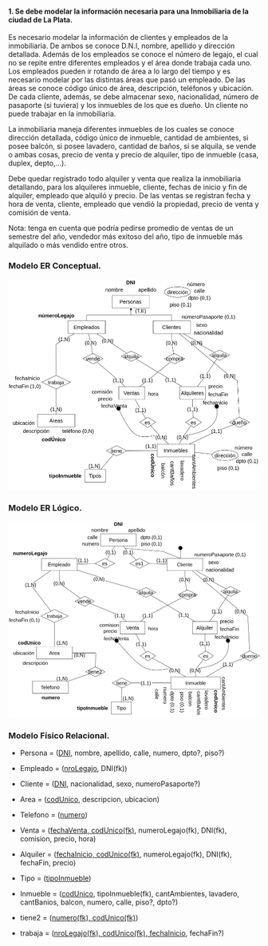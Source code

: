 #### 1. Se debe modelar la información necesaria para una Inmobiliaria de la ciudad de La Plata. 

Es necesario modelar la información de clientes y empleados de la inmobiliaria. De ambos se conoce D.N.I, nombre, apellido y dirección detallada. Además de los empleados se conoce el número de legajo, el cual no se repite entre diferentes empleados y el área donde trabaja cada uno. Los empleados pueden ir rotando de área a lo largo del tiempo y es necesario modelar por las distintas áreas que pasó un empleado. De las áreas se conoce código único de área, descripción, teléfonos y ubicación. De cada cliente, además, se debe almacenar sexo, nacionalidad, número de pasaporte (si tuviera) y los inmuebles de los que es dueño. Un cliente no puede trabajar en la inmobiliaria.

La inmobiliaria maneja diferentes inmuebles de los cuales se conoce dirección detallada, código único de inmueble, cantidad de ambientes, si posee balcón, si posee lavadero, cantidad de baños, si se alquila, se vende o ambas cosas, precio de venta y precio de alquiler, tipo de inmueble (casa, duplex, depto,...). 

Debe quedar registrado todo alquiler y venta que realiza la inmobiliaria detallando, para los alquileres inmueble, cliente, fechas de inicio y fin de alquiler, empleado que alquiló y precio.
De las ventas se registran fecha y hora de venta, cliente, empleado que vendió la propiedad, precio de venta y comisión de venta. 

Nota: tenga en cuenta que podría pedirse promedio de ventas de un semestre del año, vendedor más exitoso del año, tipo de inmueble más alquilado o más vendido entre otros.

### Modelo ER Conceptual.
![ejercicio1_Conceptual](../../Practica2/Parte1/drawios-png/ejercicio01P2_Conceptual.drawio.png)

### Modelo ER Lógico.
![ejercicio1_Lógico](../../Practica2/Parte1/drawios-png/ejercicio01P2_Logico.drawio.png)

### Modelo Físico Relacional.

- Persona = (<u>DNI</u>, nombre, apellido, calle, numero, dpto?, piso?)

- Empleado = (<u>nroLegajo</u>, DNI(fk))

- Cliente = (<u>DNI</u>, nacionalidad, sexo, numeroPasaporte?)

- Area = (<u>codUnico</u>, descripcion, ubicacion)

- Telefono = (<u>numero</u>)

- Venta = (<u>fechaVenta, codUnico(fk)</u>, numeroLegajo(fk), DNI(fk), comision, precio, hora)

- Alquiler = (<u>fechaInicio, codUnico(fk)</u>, numeroLegajo(fk), DNI(fk), fechaFin, precio)

- Tipo = (<u>tipoInmueble</u>)

- Inmueble = (<u>codUnico</u>, tipoInmueble(fk), cantAmbientes, lavadero, cantBanios, balcon, numero, calle, piso?, dpto?)

- tiene2 = (<u>numero(fk), codUnico(fk)</u>)

- trabaja = (<u>nroLegajo(fk), codUnico(fk), fechaInicio</u>, fechaFin?)
